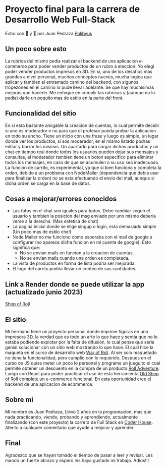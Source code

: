 # Proyecto final para la carrera de Desarrollo Web Full-Stack

Echo con 💚 y 🧉 por Juan Pedraza [Polibyus](https://github.com/Polibyus)

## Un poco sobre esto

La rubrica del mismo pedia realizar el backend de una aplicacion e-commerce para poder vender productos de un rubro a eleccion. Yo elegi poder vender productos impresos en 3D.
En si, uno de los desafios mas grandes a nivel personal, muchos conceptos nuevos, mucha logica que aplicar y tambien el entramado camino del backend, con algunos tropezones en el camino lo pude llevar adelante.
Se que hay muchisimas mejoras que hacerle. Me enfoque en cumplir las rubricas y (aunque no lo pedia) darle un poquito mas de estilo en la parte del front.

## Funcionalidad del sitio

En si esta bastante amigable la creacion de cuentas, lo cual permite decidir si uno es moderador o no para que el profesor pueda probar la aplicacion en todo su ancho. Tiene un inicio con una frase y luego es simple, un lugar donde ver los productos, si sos moderador, en el mismo listado podras editar y borrar los mismos. Un apartado para cargar dichos productos y un chat en tiempo real donde todos los usuarios pueden dejar sus mensajes y consultas, el moderador tambien tiene un boton especifico para eliminar todos los mensajes, en caso de que se acumulen o su uso sea inadecuado. La funcion de carrito, es experimental, ya que si bien funciona y completa la orden, debido a un problema con NodeMailer (dependencia que debia usar para finalizar la orden) no se esta efectuando el envio del mail, aunque si dicha orden se carga en la base de datos.

## Cosas a mejorar/errores conocidos

- Las fotos en el chat son iguales para todos. Debe cambiar segun el usuario y tambien la posicion del msg enviado por uno mismo deberia verse a la derecha. (Mas estetica de chat)
- La pagina inicial donde se elige singup o login, esta demasiado simple (Un poco mas de estilo che!)
- Node Mailer no me funciono como esperaba con el mail de google a configurar (no aparece dicha funcion en mi cuenta de google). Esto significa que:
    - No se envian mails en funcion a la creacion de cuentas.
    - No se envian mails cuando una orden es completada.
- La vista de productos en forma de lista podria ser mejorada.
- El logo del carrito podria llevar un conteo de sus cantidades.

## Link a Render donde se puede utilizar la app (actualizado junio 2023)

[Shop of Roll]([https://shop-of-roll-renew.herokuapp.com/](https://proyecto-final-backend-xyxc.onrender.com))

## El sitio

Mi hermano tiene un proyecto personal donde imprime figuras en una impresora 3D, la verdad que es todo un arte lo que hace y sentia que no lo estaba podiendo explotar por la falta de difusión, lo cual pense que seria genial solucionar con un sitio web mostrando lo que hace. El cual hice la maqueta en el curso de desarrollo web [War of Roll](https://polibyus.github.io/War-of-Roll/). Al ser solo maquetado no tiene la funcionalidad, pero cumplio con lo requerido. Despues en el curso de JS quise meter un poco lo personal y programe un jueguito el cual permite obtener un descuento en la compra de un producto [Roll Adventure](https://polibyus.github.io/Roll-Adventure/). Luego con React para poder practicar el uso de esta herramienta [Old Shop of Roll](https://shop-of-roll.vercel.app/) complete un e-commerce funcional. En esta oportunidad cree el backend de una aplicacion de ecommerce.

## Sobre mi

Mi nombre es Juan Pedraza, Llevo 2 años en la programacion, mas que nada practicando, viendo, probando y aprendiendo, actualmente finalizando (con este proyecto) la carrera de Full Stack en [Coder House](https://www.coderhouse.com/). Atento a cualquier comentario que ayude a mejorar y aprender.

## Final

Agradezco que se hayan tomado el tiempo de pasar a leer y revisar. Les mando un fuerte abrazo y espero les haya gustado mi trabajo. Adios!!!
